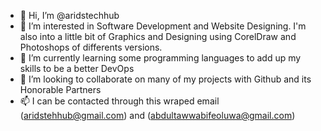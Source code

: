 - 👋 Hi, I’m @aridstechhub
- 👀 I’m interested in Software Development and Website Designing. I'm also into a little bit of Graphics and Designing using CorelDraw and Photoshops of differents versions.
- 🌱 I’m currently learning some programming languages to add up my skills to be a better DevOps 
- 💞️ I’m looking to collaborate on many of my projects with Github and its Honorable Partners
- 📫 I can be contacted through this wraped email (aridstehhub@gmail.com) and (abdultawwabifeoluwa@gmail.com)

<!---
aridstechhub/aridstechhub is a ✨ special ✨ repository because its `README.md` (this file) appears on your GitHub profile.
You can click the Preview link to take a look at your changes.
--->
